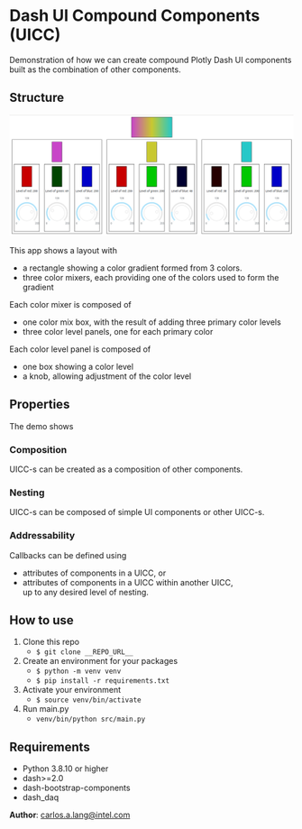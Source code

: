 # Dash UI Compound Components (UICC)

Demonstration of how we can create compound Plotly Dash UI components
built as the combination of other components.

## Structure

![img.png](screenshot.png)

This app shows a layout with
* a rectangle showing a color gradient formed from 3 colors.
* three color mixers, each providing one of the colors used to 
  form the gradient

Each color mixer is composed of
* one color mix box, with the result of adding three
  primary color levels
* three color level panels, one for each primary color

Each color level panel is composed of
* one box showing a color level
* a knob, allowing adjustment of the color level

## Properties
The demo shows
### Composition
UICC-s can be created as a composition of other components.

### Nesting
UICC-s can be composed of simple UI components or other UICC-s.

### Addressability
Callbacks can be defined using
* attributes of components in a UICC, or
* attributes of components in a UICC within another UICC,  
  up to any desired level of nesting.

## How to use
1. Clone this repo
   - `$ git clone __REPO_URL__`
2. Create an environment for your packages
   - `$ python -m venv venv`
   - `$ pip install -r requirements.txt`
3. Activate your environment
   - `$ source venv/bin/activate`
4. Run main.py
   - `venv/bin/python src/main.py`

## Requirements
* Python 3.8.10 or higher
* dash>=2.0
* dash-bootstrap-components
* dash_daq

**Author**: carlos.a.lang@intel.com